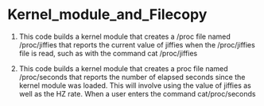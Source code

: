 # Kernel_module_and_Filecopy

1. This code builds a kernel module that creates a /proc file named /proc/jiffies that reports the current value of jiffies when the /proc/jiffies file is read, such as with the command cat /proc/jiffies

2. This code builds a kernel module that creates a proc file named /proc/seconds that reports the number of elapsed seconds since the kernel module was loaded. This will involve using the value of jiffies as well as the HZ rate. When a user enters the command cat/proc/seconds
